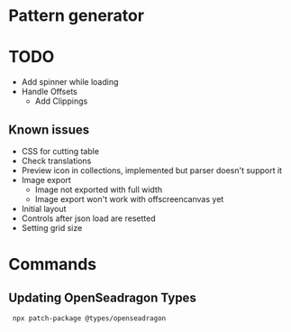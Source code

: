 # Pattern generator

# TODO

- Add spinner while loading
- Handle Offsets
  - Add Clippings

## Known issues

- CSS for cutting table
- Check translations
- Preview icon in collections, implemented but parser doesn't support it
- Image export
  - Image not exported with full width
  - Image export won't work with offscreencanvas yet
- Initial layout
- Controls after json load are resetted
- Setting grid size

# Commands

## Updating OpenSeadragon Types

```
 npx patch-package @types/openseadragon
```
